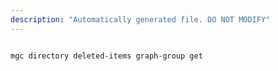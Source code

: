 ```yaml
---
description: "Automatically generated file. DO NOT MODIFY"
---
```


```cli

mgc directory deleted-items graph-group get

```